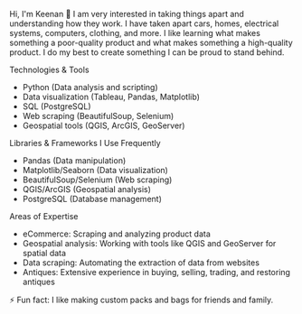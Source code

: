Hi, I'm Keenan 👋
I am very interested in taking things apart and understanding how they work. I have taken apart cars, homes, electrical systems, computers, clothing, and more. I like learning what makes something a poor-quality product and what makes something a high-quality product. I do my best to create something I can be proud to stand behind.

Technologies & Tools
- Python (Data analysis and scripting)
- Data visualization (Tableau, Pandas, Matplotlib)
- SQL (PostgreSQL)
- Web scraping (BeautifulSoup, Selenium)
- Geospatial tools (QGIS, ArcGIS, GeoServer)
  
Libraries & Frameworks I Use Frequently
 - Pandas (Data manipulation)
 - Matplotlib/Seaborn (Data visualization)
 - BeautifulSoup/Selenium (Web scraping)
 - QGIS/ArcGIS (Geospatial analysis)
 - PostgreSQL (Database management)
  
Areas of Expertise
 - eCommerce: Scraping and analyzing product data
 - Geospatial analysis: Working with tools like QGIS and GeoServer for spatial data
 - Data scraping: Automating the extraction of data from websites
 - Antiques: Extensive experience in buying, selling, trading, and restoring antiques

⚡ Fun fact: I like making custom packs and bags for friends and family.
